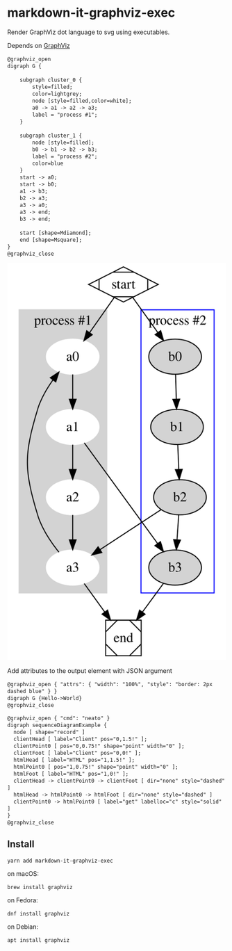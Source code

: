 # markdown-it-graphviz-exec

Render GraphViz dot language to svg using executables.

Depends on [GraphViz](https://graphviz.org/)

```
@graphviz_open
digraph G {

	subgraph cluster_0 {
		style=filled;
		color=lightgrey;
		node [style=filled,color=white];
		a0 -> a1 -> a2 -> a3;
		label = "process #1";
	}

	subgraph cluster_1 {
		node [style=filled];
		b0 -> b1 -> b2 -> b3;
		label = "process #2";
		color=blue
	}
	start -> a0;
	start -> b0;
	a1 -> b3;
	b2 -> a3;
	a3 -> a0;
	a3 -> end;
	b3 -> end;

	start [shape=Mdiamond];
	end [shape=Msquare];
}
@graphviz_close
```

![Example](./example.svg)

Add attributes to the output element with JSON argument

```
@graphviz_open { "attrs": { "width": "100%", "style": "border: 2px dashed blue" } }
digraph G {Hello->World}
@grophviz_close
```

```
@graphviz_open { "cmd": "neato" }
digraph sequenceDiagramExample {
  node [ shape="record" ]
  clientHead [ label="Client" pos="0,1.5!" ];
  clientPoint0 [ pos="0,0.75!" shape="point" width="0" ];
  clientFoot [ label="Client" pos="0,0!" ];
  htmlHead [ label="HTML" pos="1,1.5!" ];
  htmlPoint0 [ pos="1,0.75!" shape="point" width="0" ];
  htmlFoot [ label="HTML" pos="1,0!" ];
  clientHead -> clientPoint0 -> clientFoot [ dir="none" style="dashed" ]
  htmlHead -> htmlPoint0 -> htmlFoot [ dir="none" style="dashed" ]
  clientPoint0 -> htmlPoint0 [ label="get" labelloc="c" style="solid" ]
}
@graphviz_close
```


## Install

```
yarn add markdown-it-graphviz-exec
```

on macOS:

```
brew install graphviz
```

on Fedora:

```
dnf install graphviz
```

on Debian:

```
apt install graphviz
```
